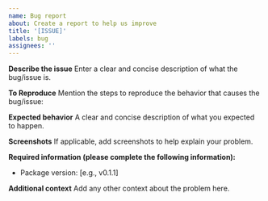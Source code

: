 ```yaml
---
name: Bug report
about: Create a report to help us improve
title: '[ISSUE]'
labels: bug
assignees: ''
---
```


**Describe the issue**
Enter a clear and concise description of what the bug/issue is.

**To Reproduce**
Mention the steps to reproduce the behavior that causes the bug/issue:

**Expected behavior**
A clear and concise description of what you expected to happen.

**Screenshots**
If applicable, add screenshots to help explain your problem.

**Required information (please complete the following information):**

- Package version: [e.g., v0.1.1]

**Additional context**
Add any other context about the problem here.
